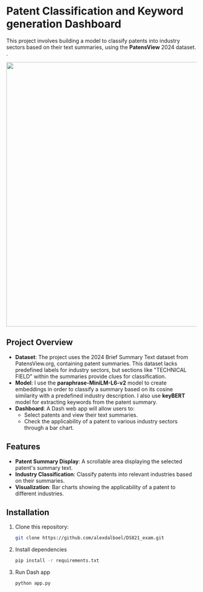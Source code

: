 # Patent Classification and Keyword generation Dashboard

This project involves building a model to classify patents into industry sectors based on their text summaries, using the **PatensView** 2024 dataset. .

<img src="https://github.com/alexdalboel/DS821_exam/blob/main/patentvid.gif" width="700"/>


## Project Overview

- **Dataset**: The project uses the 2024 Brief Summary Text dataset from PatensView.org, containing patent summaries. This dataset lacks predefined labels for industry sectors, but sections like "TECHNICAL FIELD" within the summaries provide clues for classification.
- **Model**: I use the **paraphrase-MiniLM-L6-v2** model to create embeddings in order to classify a summary based on its cosine similarity with a predefined industry description. I also use **keyBERT** model for extracting keywords from the patent summary.
- **Dashboard**: A Dash web app will allow users to:
  - Select patents and view their text summaries.
  - Check the applicability of a patent to various industry sectors through a bar chart.

## Features

- **Patent Summary Display**: A scrollable area displaying the selected patent's summary text.
- **Industry Classification**: Classify patents into relevant industries based on their summaries.
- **Visualization**: Bar charts showing the applicability of a patent to different industries.

## Installation

1. Clone this repository:
   ```bash
   git clone https://github.com/alexdalboel/DS821_exam.git

2. Install dependencies 
   ```bash
   pip install -r requirements.txt

3. Run Dash app
   ```bash
   python app.py
